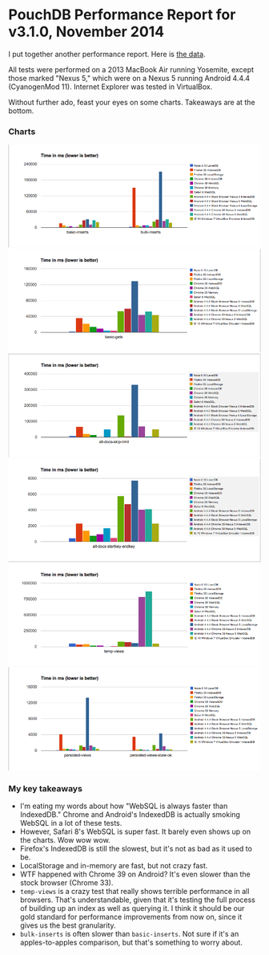 PouchDB Performance Report for v3.1.0, November 2014
===========

I put together another performance report. Here is [the data](https://docs.google.com/spreadsheets/d/1SNEDvnoy7K3DeQzi5GRdPN-PVIEl7XutjL8WOihuZlw/edit?usp=sharing).

All tests were performed on a 2013 MacBook Air running Yosemite, except those marked "Nexus 5," which were on a Nexus 5 running Android 4.4.4 (CyanogenMod 11). Internet Explorer was tested in VirtualBox.

Without further ado, feast your eyes on some charts. Takeaways are at the bottom.

### Charts

![chart7](chart7.png)
![chart8](chart8.png)
![chart4](chart4.png)
![chart5](chart5.png)
![chart2](chart2.png)
![chart6](chart6.png)



### My key takeaways

* I'm eating my words about how "WebSQL is always faster than IndexedDB." Chrome and Android's IndexedDB is actually smoking WebSQL in a lot of these tests.
* However, Safari 8's WebSQL is super fast. It barely even shows up on the charts. Wow wow wow.
* Firefox's IndexedDB is still the slowest, but it's not as bad as it used to be.
* LocalStorage and in-memory are fast, but not crazy fast.
* WTF happened with Chrome 39 on Android? It's even slower than the stock browser (Chrome 33).
* `temp-views` is a crazy test that really shows terrible performance in all browsers. That's understandable, given that it's testing the full process of building up an index as well as querying it. I think it should be our gold standard for performance improvements from now on, since it gives us the best granularity.
* `bulk-inserts` is often slower than `basic-inserts`. Not sure if it's an apples-to-apples comparison, but that's something to worry about.
